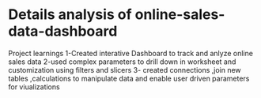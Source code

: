 # Details analysis of online-sales-data-dashboard
Project learnings 1-Created interative Dashboard to track and anlyze online sales data  2-used complex parameters to drill down in worksheet and customization using filters and slicers 3- created connections ,join new tables ,calculations to manipulate data and enable user driven parameters for viualizations
